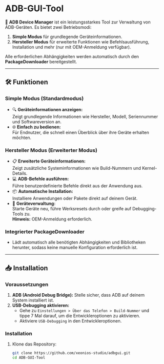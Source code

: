 # ADB-GUI-Tool

🚀 **ADB Device Manager** ist ein leistungsstarkes Tool zur Verwaltung von ADB-Geräten. Es bietet zwei Betriebsmodi:  
1. **Simple Modus** für grundlegende Geräteinformationen.  
2. **Hersteller Modus** für erweiterte Funktionen wie Befehlsausführung, Installation und mehr (nur mit OEM-Anmeldung verfügbar).  

Alle erforderlichen Abhängigkeiten werden automatisch durch den **PackageDownloader** bereitgestellt.

---

## 🛠️ **Funktionen**

### Simple Modus (Standardmodus)
- 🔍 **Geräteinformationen anzeigen:**  
  Zeigt grundlegende Informationen wie Hersteller, Modell, Seriennummer und Softwareversion an.
- 🌐 **Einfach zu bedienen:**  
  Für Endnutzer, die schnell einen Überblick über ihre Geräte erhalten möchten.

### Hersteller Modus (Erweiterter Modus)
- 📋 **Erweiterte Geräteinformationen:**  
  Zeigt zusätzliche Systeminformationen wie Build-Nummern und Kernel-Details.
- 💻 **ADB-Befehle ausführen:**  
  Führe benutzerdefinierte Befehle direkt aus der Anwendung aus.
- 📦 **Automatische Installation:**  
  Installiere Anwendungen oder Pakete direkt auf deinem Gerät.
- 🔧 **Geräteverwaltung:**  
  Starte Geräte neu, führe Werksresets durch oder greife auf Debugging-Tools zu.  
  **Hinweis:** OEM-Anmeldung erforderlich.

### Integrierter PackageDownloader
- Lädt automatisch alle benötigten Abhängigkeiten und Bibliotheken herunter, sodass keine manuelle Konfiguration erforderlich ist.

---

## 📥 **Installation**

### Voraussetzungen
1. **ADB (Android Debug Bridge):** Stelle sicher, dass ADB auf deinem System installiert ist.  
2. **USB-Debugging aktivieren:**  
   - Gehe zu `Einstellungen > Über das Telefon > Build-Nummer` und tippe 7 Mal darauf, um die Entwickleroptionen zu aktivieren.
   - Aktiviere `USB-Debugging` in den Entwickleroptionen.

### Installation
1. Klone das Repository:
   ```bash
   git clone https://github.com/xeonios-studio/adbgui.git
   cd ADB-GUI-Tool
